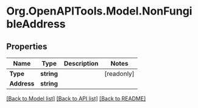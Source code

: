 # Org.OpenAPITools.Model.NonFungibleAddress

## Properties

| Name        | Type       | Description | Notes      |
| ----------- | ---------- | ----------- | ---------- |
| **Type**    | **string** |             | [readonly] |
| **Address** | **string** |             |

[[Back to Model list]](../README.md#documentation-for-models)
[[Back to API list]](../README.md#documentation-for-api-endpoints)
[[Back to README]](../README.md)
